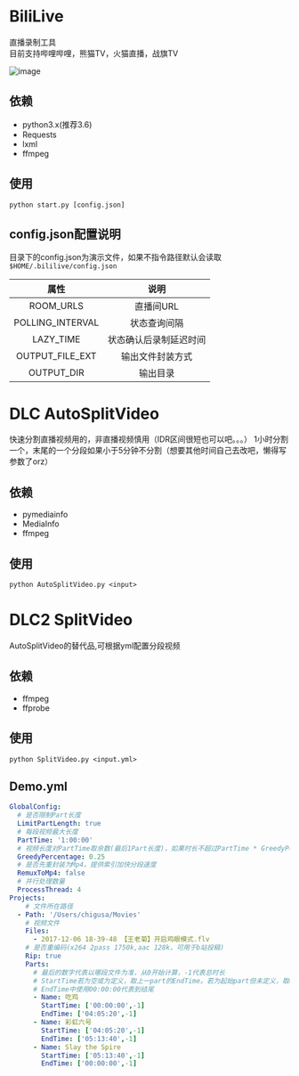 # BiliLive
直播录制工具   
目前支持哔哩哔哩，熊猫TV，火猫直播，战旗TV

![image](https://github.com/hr3lxphr6j/BiliLive/raw/master/screenshot/shot.png)

## 依赖
* python3.x(推荐3.6)
* Requests
* lxml
* ffmpeg

## 使用
`python start.py [config.json]`

## config.json配置说明

目录下的config.json为演示文件，如果不指令路径默认会读取`$HOME/.bililive/config.json`

| 属性 | 说明 |
| :----: | :----:|
| ROOM_URLS | 直播间URL |
| POLLING_INTERVAL | 状态查询间隔 |
| LAZY_TIME | 状态确认后录制延迟时间 |
| OUTPUT_FILE_EXT | 输出文件封装方式 |
| OUTPUT_DIR | 输出目录 |


# DLC AutoSplitVideo
快速分割直播视频用的，非直播视频慎用（IDR区间很短也可以吧。。。）
1小时分割一个，末尾的一个分段如果小于5分钟不分割（想要其他时间自己去改吧，懒得写参数了orz）
## 依赖
* pymediainfo
* MediaInfo
* ffmpeg
## 使用
`python AutoSplitVideo.py <input>`

# DLC2 SplitVideo
AutoSplitVideo的替代品,可根据yml配置分段视频
## 依赖
* ffmpeg
* ffprobe
## 使用
`python SplitVideo.py <input.yml>`
## Demo.yml
```yaml
GlobalConfig:
  # 是否限制Part长度
  LimitPartLength: true
  # 每段视频最大长度
  PartTime: '1:00:00'
  # 视频长度对PartTime取余数(最后1Part长度)，如果时长不超过PartTime * GreedyPercentage则不独立分段
  GreedyPercentage: 0.25
  # 是否先重封装为Mp4，提供索引加快分段速度
  RemuxToMp4: false
  # 并行处理数量
  ProcessThread: 4
Projects:
    # 文件所在路径
  - Path: '/Users/chigusa/Movies'
    # 视频文件
    Files:
      - 2017-12-06 18-39-48 【王老菊】开启鸡眼模式.flv
    # 是否重编码(x264 2pass 1750k,aac 128k，可用于b站投稿)
    Rip: true
    Parts:
      # 最后的数字代表以哪段文件为准，从0开始计算，-1代表总时长
      # StartTime若为空或为定义，取上一part的EndTime。若为起始part但未定义，取00:00:00
      # EndTime中使用00:00:00代表到结尾
      - Name: 吃鸡
        StartTime: ['00:00:00',-1]
        EndTime: ['04:05:20',-1]
      - Name: 彩虹六号
        StartTime: ['04:05:20',-1]
        EndTime: ['05:13:40',-1]
      - Name: Slay the Spire
        StartTime: ['05:13:40',-1]
        EndTime: ['00:00:00',-1]
```